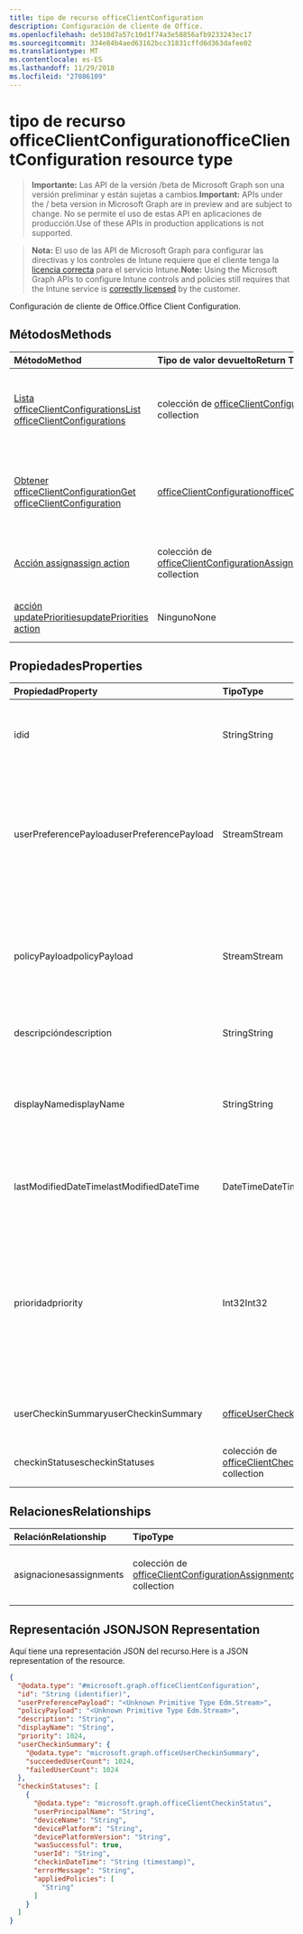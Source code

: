 ```yaml
---
title: tipo de recurso officeClientConfiguration
description: Configuración de cliente de Office.
ms.openlocfilehash: de510d7a57c10d1f74a3e58856afb9233243ec17
ms.sourcegitcommit: 334e84b4aed63162bcc31831cffd6d363dafee02
ms.translationtype: MT
ms.contentlocale: es-ES
ms.lasthandoff: 11/29/2018
ms.locfileid: "27086109"
---
```

# <a name="officeclientconfiguration-resource-type"></a><span data-ttu-id="f42e8-103">tipo de recurso officeClientConfiguration</span><span class="sxs-lookup"><span data-stu-id="f42e8-103">officeClientConfiguration resource type</span></span>

> <span data-ttu-id="f42e8-104">**Importante:** Las API de la versión /beta de Microsoft Graph son una versión preliminar y están sujetas a cambios.</span><span class="sxs-lookup"><span data-stu-id="f42e8-104">**Important:** APIs under the / beta version in Microsoft Graph are in preview and are subject to change.</span></span> <span data-ttu-id="f42e8-105">No se permite el uso de estas API en aplicaciones de producción.</span><span class="sxs-lookup"><span data-stu-id="f42e8-105">Use of these APIs in production applications is not supported.</span></span>

> <span data-ttu-id="f42e8-106">**Nota:** El uso de las API de Microsoft Graph para configurar las directivas y los controles de Intune requiere que el cliente tenga la [licencia correcta](https://go.microsoft.com/fwlink/?linkid=839381) para el servicio Intune.</span><span class="sxs-lookup"><span data-stu-id="f42e8-106">**Note:** Using the Microsoft Graph APIs to configure Intune controls and policies still requires that the Intune service is [correctly licensed](https://go.microsoft.com/fwlink/?linkid=839381) by the customer.</span></span>

<span data-ttu-id="f42e8-107">Configuración de cliente de Office.</span><span class="sxs-lookup"><span data-stu-id="f42e8-107">Office Client Configuration.</span></span>
## <a name="methods"></a><span data-ttu-id="f42e8-108">Métodos</span><span class="sxs-lookup"><span data-stu-id="f42e8-108">Methods</span></span>
|<span data-ttu-id="f42e8-109">Método</span><span class="sxs-lookup"><span data-stu-id="f42e8-109">Method</span></span>|<span data-ttu-id="f42e8-110">Tipo de valor devuelto</span><span class="sxs-lookup"><span data-stu-id="f42e8-110">Return Type</span></span>|<span data-ttu-id="f42e8-111">Descripción</span><span class="sxs-lookup"><span data-stu-id="f42e8-111">Description</span></span>|
|:---|:---|:---|
|[<span data-ttu-id="f42e8-112">Lista officeClientConfigurations</span><span class="sxs-lookup"><span data-stu-id="f42e8-112">List officeClientConfigurations</span></span>](../api/intune-cirrus-officeclientconfiguration-list.md)|<span data-ttu-id="f42e8-113">colección de [officeClientConfiguration](../resources/intune-cirrus-officeclientconfiguration.md)</span><span class="sxs-lookup"><span data-stu-id="f42e8-113">[officeClientConfiguration](../resources/intune-cirrus-officeclientconfiguration.md) collection</span></span>|<span data-ttu-id="f42e8-114">Propiedades de la lista y relaciones de los objetos [officeClientConfiguration](../resources/intune-cirrus-officeclientconfiguration.md) .</span><span class="sxs-lookup"><span data-stu-id="f42e8-114">List properties and relationships of the [officeClientConfiguration](../resources/intune-cirrus-officeclientconfiguration.md) objects.</span></span>|
|[<span data-ttu-id="f42e8-115">Obtener officeClientConfiguration</span><span class="sxs-lookup"><span data-stu-id="f42e8-115">Get officeClientConfiguration</span></span>](../api/intune-cirrus-officeclientconfiguration-get.md)|[<span data-ttu-id="f42e8-116">officeClientConfiguration</span><span class="sxs-lookup"><span data-stu-id="f42e8-116">officeClientConfiguration</span></span>](../resources/intune-cirrus-officeclientconfiguration.md)|<span data-ttu-id="f42e8-117">Leer las propiedades y las relaciones del objeto [officeClientConfiguration](../resources/intune-cirrus-officeclientconfiguration.md) .</span><span class="sxs-lookup"><span data-stu-id="f42e8-117">Read properties and relationships of the [officeClientConfiguration](../resources/intune-cirrus-officeclientconfiguration.md) object.</span></span>|
|[<span data-ttu-id="f42e8-118">Acción assign</span><span class="sxs-lookup"><span data-stu-id="f42e8-118">assign action</span></span>](../api/intune-cirrus-officeclientconfiguration-assign.md)|<span data-ttu-id="f42e8-119">colección de [officeClientConfigurationAssignment](../resources/intune-cirrus-officeclientconfigurationassignment.md)</span><span class="sxs-lookup"><span data-stu-id="f42e8-119">[officeClientConfigurationAssignment](../resources/intune-cirrus-officeclientconfigurationassignment.md) collection</span></span>|<span data-ttu-id="f42e8-120">Reemplazar todos los grupos para una directiva.</span><span class="sxs-lookup"><span data-stu-id="f42e8-120">Replace all targeted groups for a policy.</span></span>|
|[<span data-ttu-id="f42e8-121">acción updatePriorities</span><span class="sxs-lookup"><span data-stu-id="f42e8-121">updatePriorities action</span></span>](../api/intune-cirrus-officeclientconfiguration-updatepriorities.md)|<span data-ttu-id="f42e8-122">Ninguno</span><span class="sxs-lookup"><span data-stu-id="f42e8-122">None</span></span>|<span data-ttu-id="f42e8-123">Actualizar las prioridades de directiva.</span><span class="sxs-lookup"><span data-stu-id="f42e8-123">Update policy priorities.</span></span>|

## <a name="properties"></a><span data-ttu-id="f42e8-124">Propiedades</span><span class="sxs-lookup"><span data-stu-id="f42e8-124">Properties</span></span>
|<span data-ttu-id="f42e8-125">Propiedad</span><span class="sxs-lookup"><span data-stu-id="f42e8-125">Property</span></span>|<span data-ttu-id="f42e8-126">Tipo</span><span class="sxs-lookup"><span data-stu-id="f42e8-126">Type</span></span>|<span data-ttu-id="f42e8-127">Descripción</span><span class="sxs-lookup"><span data-stu-id="f42e8-127">Description</span></span>|
|:---|:---|:---|
|<span data-ttu-id="f42e8-128">id</span><span class="sxs-lookup"><span data-stu-id="f42e8-128">id</span></span>|<span data-ttu-id="f42e8-129">String</span><span class="sxs-lookup"><span data-stu-id="f42e8-129">String</span></span>|<span data-ttu-id="f42e8-130">Identificador de la directiva de configuración de cliente de office.</span><span class="sxs-lookup"><span data-stu-id="f42e8-130">Id of the office client configuration policy.</span></span>|
|<span data-ttu-id="f42e8-131">userPreferencePayload</span><span class="sxs-lookup"><span data-stu-id="f42e8-131">userPreferencePayload</span></span>|<span data-ttu-id="f42e8-132">Stream</span><span class="sxs-lookup"><span data-stu-id="f42e8-132">Stream</span></span>|<span data-ttu-id="f42e8-133">Configuración de preferencias de JSON de cadenas en formato binario, estos valores pueden ser anulados por el usuario.</span><span class="sxs-lookup"><span data-stu-id="f42e8-133">Preference settings JSON string in binary format, these values can be overridden by the user.</span></span>|
|<span data-ttu-id="f42e8-134">policyPayload</span><span class="sxs-lookup"><span data-stu-id="f42e8-134">policyPayload</span></span>|<span data-ttu-id="f42e8-135">Stream</span><span class="sxs-lookup"><span data-stu-id="f42e8-135">Stream</span></span>|<span data-ttu-id="f42e8-136">Configuración de la directiva JSON de cadenas en formato binario, no se puede cambiar estos valores por el usuario.</span><span class="sxs-lookup"><span data-stu-id="f42e8-136">Policy settings JSON string in binary format, these values cannot be changed by the user.</span></span>|
|<span data-ttu-id="f42e8-137">descripción</span><span class="sxs-lookup"><span data-stu-id="f42e8-137">description</span></span>|<span data-ttu-id="f42e8-138">String</span><span class="sxs-lookup"><span data-stu-id="f42e8-138">String</span></span>|<span data-ttu-id="f42e8-139">Todavía no documentado</span><span class="sxs-lookup"><span data-stu-id="f42e8-139">Not yet documented</span></span>|
|<span data-ttu-id="f42e8-140">displayName</span><span class="sxs-lookup"><span data-stu-id="f42e8-140">displayName</span></span>|<span data-ttu-id="f42e8-141">String</span><span class="sxs-lookup"><span data-stu-id="f42e8-141">String</span></span>|<span data-ttu-id="f42e8-142">Administración descripción proporcionada por el del cliente de office de directiva de configuración.</span><span class="sxs-lookup"><span data-stu-id="f42e8-142">Admin provided description of the office client configuration policy.</span></span>|
|<span data-ttu-id="f42e8-143">lastModifiedDateTime</span><span class="sxs-lookup"><span data-stu-id="f42e8-143">lastModifiedDateTime</span></span>|<span data-ttu-id="f42e8-144">DateTime</span><span class="sxs-lookup"><span data-stu-id="f42e8-144">DateTime</span></span>|<span data-ttu-id="f42e8-145">Última marca de datetime modificada de la directiva.</span><span class="sxs-lookup"><span data-stu-id="f42e8-145">Last modified datetime stamp of the policy.</span></span>|
|<span data-ttu-id="f42e8-146">prioridad</span><span class="sxs-lookup"><span data-stu-id="f42e8-146">priority</span></span>|<span data-ttu-id="f42e8-147">Int32</span><span class="sxs-lookup"><span data-stu-id="f42e8-147">Int32</span></span>|<span data-ttu-id="f42e8-148">Valor de prioridad debe ser un valor único para cada directiva de un inquilino y se usará para la resolución de conflictos, los valores más bajos significan prioridad sea alta.</span><span class="sxs-lookup"><span data-stu-id="f42e8-148">Priority value should be unique value for each policy under a tenant and will be used for conflict resolution, lower values mean priority is high.</span></span>|
|<span data-ttu-id="f42e8-149">userCheckinSummary</span><span class="sxs-lookup"><span data-stu-id="f42e8-149">userCheckinSummary</span></span>|[<span data-ttu-id="f42e8-150">officeUserCheckinSummary</span><span class="sxs-lookup"><span data-stu-id="f42e8-150">officeUserCheckinSummary</span></span>](../resources/intune-cirrus-officeusercheckinsummary.md)|<span data-ttu-id="f42e8-151">Protección de resumen de usuario para la directiva.</span><span class="sxs-lookup"><span data-stu-id="f42e8-151">User check-in summary for the policy.</span></span>|
|<span data-ttu-id="f42e8-152">checkinStatuses</span><span class="sxs-lookup"><span data-stu-id="f42e8-152">checkinStatuses</span></span>|<span data-ttu-id="f42e8-153">colección de [officeClientCheckinStatus](../resources/intune-cirrus-officeclientcheckinstatus.md)</span><span class="sxs-lookup"><span data-stu-id="f42e8-153">[officeClientCheckinStatus](../resources/intune-cirrus-officeclientcheckinstatus.md) collection</span></span>|<span data-ttu-id="f42e8-154">Lista de comprobación de estado del cliente de office.</span><span class="sxs-lookup"><span data-stu-id="f42e8-154">List of office Client check-in status.</span></span>|

## <a name="relationships"></a><span data-ttu-id="f42e8-155">Relaciones</span><span class="sxs-lookup"><span data-stu-id="f42e8-155">Relationships</span></span>
|<span data-ttu-id="f42e8-156">Relación</span><span class="sxs-lookup"><span data-stu-id="f42e8-156">Relationship</span></span>|<span data-ttu-id="f42e8-157">Tipo</span><span class="sxs-lookup"><span data-stu-id="f42e8-157">Type</span></span>|<span data-ttu-id="f42e8-158">Descripción</span><span class="sxs-lookup"><span data-stu-id="f42e8-158">Description</span></span>|
|:---|:---|:---|
|<span data-ttu-id="f42e8-159">asignaciones</span><span class="sxs-lookup"><span data-stu-id="f42e8-159">assignments</span></span>|<span data-ttu-id="f42e8-160">colección de [officeClientConfigurationAssignment](../resources/intune-cirrus-officeclientconfigurationassignment.md)</span><span class="sxs-lookup"><span data-stu-id="f42e8-160">[officeClientConfigurationAssignment](../resources/intune-cirrus-officeclientconfigurationassignment.md) collection</span></span>|<span data-ttu-id="f42e8-161">La lista de las asignaciones de grupo para la directiva.</span><span class="sxs-lookup"><span data-stu-id="f42e8-161">The list of group assignments for the policy.</span></span>|

## <a name="json-representation"></a><span data-ttu-id="f42e8-162">Representación JSON</span><span class="sxs-lookup"><span data-stu-id="f42e8-162">JSON Representation</span></span>
<span data-ttu-id="f42e8-163">Aquí tiene una representación JSON del recurso.</span><span class="sxs-lookup"><span data-stu-id="f42e8-163">Here is a JSON representation of the resource.</span></span>
<!-- {
  "blockType": "resource",
  "keyProperty": "id",
  "@odata.type": "microsoft.graph.officeClientConfiguration"
}
-->
``` json
{
  "@odata.type": "#microsoft.graph.officeClientConfiguration",
  "id": "String (identifier)",
  "userPreferencePayload": "<Unknown Primitive Type Edm.Stream>",
  "policyPayload": "<Unknown Primitive Type Edm.Stream>",
  "description": "String",
  "displayName": "String",
  "priority": 1024,
  "userCheckinSummary": {
    "@odata.type": "microsoft.graph.officeUserCheckinSummary",
    "succeededUserCount": 1024,
    "failedUserCount": 1024
  },
  "checkinStatuses": [
    {
      "@odata.type": "microsoft.graph.officeClientCheckinStatus",
      "userPrincipalName": "String",
      "deviceName": "String",
      "devicePlatform": "String",
      "devicePlatformVersion": "String",
      "wasSuccessful": true,
      "userId": "String",
      "checkinDateTime": "String (timestamp)",
      "errorMessage": "String",
      "appliedPolicies": [
        "String"
      ]
    }
  ]
}
```



